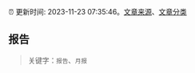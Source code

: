 :alarm_clock: 更新时间: 2023-11-23 07:35:46。[文章来源](/README.md)、[文章分类](/TAGS.md)

## 报告


> 关键字：`报告`、`月报`



